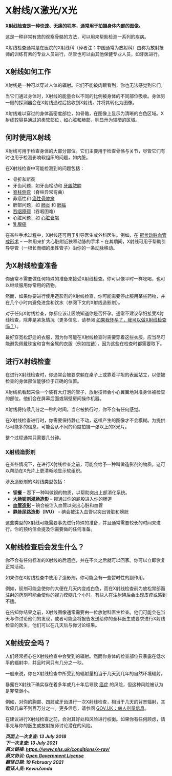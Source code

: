 <!-- X-ray -->

# X射线/X激光/X光

**X射线检查是一种快速、无痛的程序，通常用于拍摄身体内部的图像。**

这是一种非常有效的观察骨骼的方法，可以用来帮助检测一系列的疾病。

X射线检查通常是在医院的X射线科（译者注：中国通常为放射科）由称为放射技师的训练有素的专业人员进行，尽管也可以由其他保健专业人员，如牙医进行。



## X射线如何工作

X射线是一种可以穿过人体的辐射。它们不能被肉眼看到，你也无法感觉到它们。

当它们通过身体时，X射线的能量会以不同的比例被身体的不同部位吸收。身体另一侧的探测器会在X射线通过后接收到X射线，并将其转化为图像。

X射线难以穿过的身体高密度部位，如骨骼，在图像上显示为清晰的白色区域。X射线较容易通过的柔软部位，如心脏和肺部，则显示为较暗的区域。



## 何时使用X射线

X射线可用于检查身体的大部分部位。它们主要用于检查骨骼与关节，尽管它们有时也用于检测影响软组织的问题，如内脏。

在X射线检查中可能检测到的问题包括：

- 骨折和断裂 
- 牙齿问题，如牙齿松动和 [牙龈脓肿](dental-abscess.md)
- [脊柱侧弯](scoliosis.md)（脊柱异常弯曲）
- 非癌性和 [癌性骨肿瘤](bone-cancer.md)
- 肺部问题，如 [肺炎](pneumonia.md) 和 [肺癌](lung-cancer.md)
- [吞咽障碍](swallowing-problems-dysphagia.md)（吞咽困难）
- 心脏问题，如 [心脏衰竭](heart-failure.md)
- [乳腺癌](breast-cancer.md)

在某些手术过程中，X射线还可用于引导医生或外科医生。例如，在 [冠状动脉血管成形术](coronary-angioplasty.md) – 一种用来扩大心脏附近狭窄动脉的手术 – 在其期间，X射线可用于帮助引导导管（一根长而细的柔性管子）沿你的一条动脉移动。



## 为X射线检查准备

你通常不需要做任何特殊的准备来接受X射线检查。你可以像平时一样吃喝，也可以继续服用你常用的药物。

然而，如果你要进行使用造影剂的X射线检查，你可能需要停止服用某些药物，并在几个小时内避免进食和饮水（参阅下文的X射线造影剂）。

对于任何X射线检查，你都应该让医院知道你是否怀孕。通常不建议孕妇接受X射线检查，除非是紧急情况（更多信息，请参阅 [如果我怀孕了，我可以做X射线检查吗？](https://www.nhs.uk/common-health-questions/pregnancy/can-i-have-an-x-ray-if-i-am-pregnant/)）。

最好穿宽松舒适的衣服，因为你可能在X射线检查时需要穿着这些衣服。应当尽可能避免佩戴珠宝和含有金属的衣服（例如拉链），因为这些在检查时都需要取下。



## 进行X射线检查

在进行X射线检查时，你通常会被要求躺在桌子上或靠着平坦的表面站立，以便被检查的身体部位能够位于正确的位置。

X射线机看起来像一个装有大灯泡的管子，放射技师会小心翼翼地对准身体被检查的部位。他们会在屏幕后面或隔壁房间操作机器。

X射线将持续几分之一秒的时间。当它被执行时，你不会有任何感觉。

在X射线检查进行时，你需要保持静止不动，这样产生的图像才不会模糊。为提供尽可能多的信息，可能会从不同的角度拍摄一张以上的X光片。

整个过程通常只需要几分钟。

### X射线造影剂

在某些情况下，在进行X射线检查之前，可能会给予一种叫做造影剂的物质。这可以帮助在X光片上更清晰地显示软组织。

涉及造影剂的X射线类型包括：

- **钡餐** – 吞下一种叫做钡的物质，以帮助突出上部消化系统。
- [**大肠钡剂灌肠造影**](/barium-enema.md) – 钡通过你的屁股进入你的肠道
- [**血管造影**](angiography.md) – 碘会被注入血管以突出心脏和血管
- **静脉尿路造影（IVU）** – 碘会被注入血管以突出肾脏和膀胱

<!-- FIXME: 潜在的区域性内容-->
这些类型的X射线可能需要事先进行特殊的准备，并且通常需要较长的时间来进行。你的预约信会提及你需要做的任何准备。



## X射线检查后会发生什么？

你不会有任何标准的X射线的后遗症，并在不久之后就可以回家。你可以立即恢复正常活动。

如果你在X射线检查中使用了造影剂，你可能会有一些暂时性的副作用。

例如，钡剂可能会使你的大便在几天内变成白色，而在X射线检查前为放松胃部而注射的药剂可能会使你的视力模糊几个小时。有些人在注射碘后会出现皮疹或感到不适。

<!-- 潜在的区域性内容 -->
在告知你结果之前，X射线图像通常需要由一位放射科医生检查。他们可能会在当天与你讨论他们的发现，或者可能会将报告发送给你的全科医生或要求进行X射线检查的医生，他们可以在几天后与你讨论结果。



## X射线安全吗？

人们经常担心在X射线检查中会受到的辐射。然而你身体的检查部位只暴露在低水平的辐射中，并且时间只有几分之一秒。

一般来说，你在X射线检查中所受到的辐射量相当于几天到几年的自然环境辐射。

暴露在X射线下确实存在着多年或几十年后导致 [癌症](cancer.md) 的风险，但这种风险被认为是非常渺小。

<!-- FIXME: 潜在区域性信息-->
例如，对你的胸部、四肢或牙齿进行一次X射线检查，相当于几天的背景辐射，其致癌几率不到百万分之一。更多信息，请参阅 [GOV.UK：病人剂量信息](https://www.gov.uk/government/publications/medical-radiation-patient-doses/patient-dose-information-guidance)。

在建议进行X射线检查之前，会对其好处和风险进行权衡。如果你有任何顾虑，请事先与你的医生或放射技师讨论潜在的风险。

***页面上一次复查: 13 July 2018  
下一次复查: 13 July 2021  
原文链接: <https://www.nhs.uk/conditions/x-ray/>  
原文协议: [Open Government License](http://www.nationalarchives.gov.uk/doc/open-government-licence/version/3/)  
翻译日期: 19 February 2021  
翻译人员: KevinZonda***
